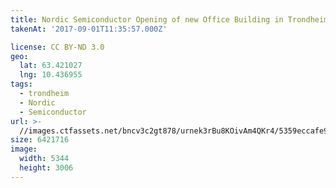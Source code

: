 ```yaml
---
title: Nordic Semiconductor Opening of new Office Building in Trondheim
takenAt: '2017-09-01T11:35:57.000Z'

license: CC BY-ND 3.0
geo:
  lat: 63.421027
  lng: 10.436955
tags:
  - trondheim
  - Nordic
  - Semiconductor
url: >-
  //images.ctfassets.net/bncv3c2gt878/urnek3rBu8KOivAm4QKr4/5359eccafe9dec871d84e9390aacf998/nordic-semiconductor-opening-of-new-office-building-in-trondheim_36865501791_o
size: 6421716
image:
  width: 5344
  height: 3006
---
```

